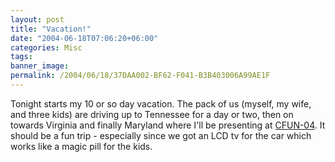 ```yaml
---
layout: post
title: "Vacation!"
date: "2004-06-18T07:06:20+06:00"
categories: Misc 
tags: 
banner_image: 
permalink: /2004/06/18/37DAA002-BF62-F041-B3B403006A99AE1F
---
```


Tonight starts my 10 or so day vacation. The pack of us (myself, my wife, and three kids) are driving up to Tennessee for a day or two, then on towards Virginia and finally Maryland where I'll be presenting at <a href="http://www.cfconf.org/cfun-04/">CFUN-04</a>. It should be a fun trip - especially since we got an LCD tv for the car which works like a magic pill for the kids.